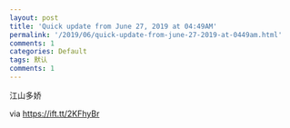 ```yaml
---
layout: post
title: 'Quick update from June 27, 2019 at 04:49AM'
permalink: '/2019/06/quick-update-from-june-27-2019-at-0449am.html'
comments: 1
categories: Default
tags: 默认
comments: 1
---
```

江山多娇

via <https://ift.tt/2KFhyBr>